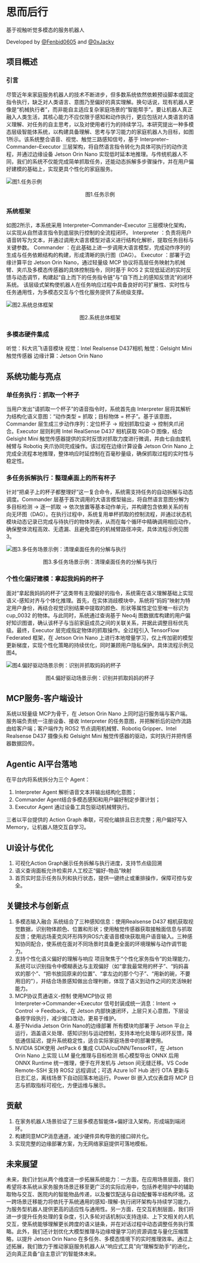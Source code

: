 # 思而后行
基于视触听觉多模态的服务机器人

Developed by [@Fenbid0605](https://github.com/Fenbid0605) and [@0xJacky](https://github.com/0xJacky)

## 项目概述 
### 引言
尽管近年来家庭服务机器人的技术不断进步，但多数系统依然依赖预设脚本或固定指令执行，缺乏对人类语言、意图乃至偏好的真实理解。换句话说，现有机器人更像是“机械执行者”，而非能自主适应复杂家庭场景的“智能帮手”。要让机器人真正融入人类生活，其核心能力不应仅限于感知和动作执行，更应包括对人类语言的语义理解、对任务的自主思考，以及对使用者行为的持续学习。本研究提出一种多模态层级智能体系统，以构建具备理解、思考与学习能力的家庭机器人为目标，如图1所示。该系统整合语音、视觉、触觉三路感知信号，基于 Interpreter–Commander–Executor 三层架构，将自然语言指令转化为具体可执行的动作流程，并通过边缘设备 Jetson Orin Nano 实现低时延本地推理。与传统机器人不同，我们的系统不仅能完成简单抓取任务，还能动态拆解多步骤操作，并在用户偏好建模的基础上，实现更具个性化的家庭服务。
 
![图1.任务示例](./resources/pic1.png)
<center>图1.任务示例</center>

### 系统框架
如图2所示，本系统采用 Interpreter–Commander–Executor 三层模块化架构，以实现从自然语言指令到底层执行控制的全流程闭环。
Interpreter ：负责将用户语音转写为文本，并通过调用大语言模型对语义进行结构化解析，提取任务目标与关键参数。
Commander ：在此基础上进一步调用大语言模型，完成动作序列的生成与任务依赖结构的构建，形成清晰的执行图（DAG）。
Executor ：部署于边缘计算平台 Jetson Orin Nano，通过轻量级 MCP 协议将高层任务映射为机械臂、夹爪及多模态传感器的具体控制指令，同时基于 ROS 2 实现低延迟的实时反馈与动态调节，构建起“自上而下的任务指令链”与“自下而上的感知反馈流”的闭环系统。
该层级式架构使机器人在任务响应过程中具备良好的可扩展性、实时性与任务通用性，为多模态交互与个性化服务提供了系统级支撑。
 
![图2.系统总体框架](./resources/pic2.png)
<center>图2.系统总体框架</center>

### 多模态硬件集成
听觉：科大讯飞语音模块
视觉：Intel Realsense D437相机
触觉：Gelsight Mini触觉传感器
边缘计算：Jetson Orin Nano

## 系统功能与亮点
### 单任务执行：抓取一个杯子
当用户发出“请抓取一个杯子”的语音指令时，系统首先由 Interpreter 层将其解析为结构化语义意图：“动作类型 = 抓取；目标物体 = 杯子”。基于该意图，Commander 层生成三步动作序列：定位杯子 → 规划抓取位姿 → 控制夹爪闭合。Executor 层则利用 Intel RealSense D437 相机获取 RGB-D 图像，结合 Gelsight Mini 触觉传感器提供的实时反馈对抓取力度进行微调，并由七自由度机械臂与 Robotiq 夹爪协同完成操作。该过程在边缘计算设备 Jetson Orin Nano 上完成全流程本地推理，整体响应时延控制在百毫秒量级，确保抓取过程的实时性与稳定性。

### 多任务拆解执行：整理桌面上的所有杯子
针对“把桌子上的杯子都整理好”这一复合命令，系统需支持任务的自动拆解与动态调度。Commander 层基于首次调用的大语言模型输出，将自然语言意图分解为多目标检测 → 逐一抓取 → 依次放置等基本动作单元，并构建包含依赖关系的有向无环图（DAG）。在执行过程中，系统复用单杯抓取的控制流程，并通过状态机模块动态记录已完成与待执行的物体列表，从而在每个循环中精确调用相应动作，确保整体流程高效、无遗漏、且避免潜在的机械臂路径冲突，具体流程示例见图3。
 
![图3.多任务场景示例：清理桌面任务的分解与执行](./resources/pic3.png)
<center>图3.多任务场景示例：清理桌面任务的分解与执行</center>

### 个性化偏好建模：拿起我妈妈的杯子
面对“拿起我妈妈的杯子”这类带有主观偏好的指令，系统需在语义理解基础上实现语义-感知对齐与个体化推理。首先，在实体消歧模块中，系统将“妈妈”映射为特定用户身份，再结合视觉识别结果中提取的颜色、形状等属性定位至唯一标识为 cup_0032 的物体。与此同时，系统通过查询基于 Neo4j 图数据库构建的用户偏好知识图谱，确认该杯子与当前家庭成员之间的关联关系，并据此调整目标优先级。最终，Executor 层完成指定物体的抓取操作。全过程引入 TensorFlow Federated 框架，在 Jetson Orin Nano 上进行本地增量学习，仅上传加密的模型更新梯度，实现个性化策略的持续优化，同时兼顾用户隐私保护。具体流程示例见图4。
 
![图4.偏好驱动场景示例：识别并抓取妈妈的杯子](./resources/pic4.png)
<center>图4.偏好驱动场景示例：识别并抓取妈妈的杯子</center>

## MCP服务-客户端设计
系统以轻量级 MCP为骨干，在 Jetson Orin Nano 上同时运行服务端与客户端。服务端负责统一注册设备、接收 Interpreter 的任务意图，并把解析后的动作流路由给客户端；客户端作为 ROS2 节点调用机械臂、Robotiq Gripper、Intel Realsense D437 摄像头和 Gelsight Mini 触觉传感器的驱动，实时执行并把传感器数据回传。

## Agentic AI平台落地
在平台内将系统拆分为三个 Agent：
1. Interpreter Agent 解析语音文本并输出结构化意图；
2. Commander Agent结合多模态感知和用户偏好制定步骤计划；
3. Executor Agent 通过设备工具包驱动机械臂执行。

三者以平台提供的 Action Graph 串联，可视化编排且日志完整；用户偏好写入 Memory，让机器人随交互自学习。

## UI设计与优化
1. 可视化Action Graph展示任务拆解与执行进度，支持节点级回溯
2. 语义查询面板允许检索并人工校正“偏好-物品”映射
3. 首页实时显示任务队列和执行状态，提供一键终止或重排操作，保障可控与安全。

## 关键技术与创新点
1. 多模态输入融合
系统结合了三种感知信息：使用Realsense D437 相机获取视觉数据，识别物体颜色、位置和形状；使用触觉传感器获取接触面信息与抓取反馈；使用远场麦克风环形阵列ROS六麦语音模块获取用户语音输入。三种感知协同配合，使系统在面对不同场景时具备更全面的环境理解与动作调节能力。
2. 支持个性化语义偏好的理解与响应
项目聚焦于“个性化家务指令”的处理能力，系统可以识别指令中模糊表达与主观偏好（如“拿我最常用的杯子”、“妈妈喜欢的那个”、“把书放回原来的位置”、“拿左边的那个勺子”、“用新的碗，不要用旧的”），并结合场景感知做出合理判断，体现了语义到动作之间的灵活映射能力。
3. MCP协议贯通语义-控制
使用MCP协议 把 Interpreter→Commander→Executor 信号封装成统一消息：Intent → Control → Feedback，在 Jetson 内部快速闭环，上层只关心意图，下层设备按字段执行，减少接口改动，更易于维护。
4. 基于Nvidia Jetson Orin Nano的边缘部署
所有模块均部署于 Jetson 平台上运行，涵盖语义处理、感知识别与运动控制，支持本地化处理与闭环反馈，降低通信延迟，提升系统稳定性，适合实际家庭场景中的部署使用。
5. NVIDIA SDK使用
JetPack 6 集成 CUDA/cuDNN/TensorRT，在 Jetson Orin Nano 上实现 LLM 量化推理与目标检测
核心模型导出 ONNX 后用 ONNX Runtime 统一推理，便于在开发机与 Jetson 间无缝迁移。VS Code Remote-SSH 支持 ROS2 远程调试；可选 Azure IoT Hub 进行 OTA 更新与日志汇总，离线场景下自动回落本地运行。Power BI 嵌入式仪表盘将 MCP 日志与抓取指标可视化，方便运维与展示。

## 贡献
1. 在家务机器人场景验证了三层多模态智能体+偏好注入架构，形成端到端闭环。
2. 构建同意MCP消息通道，减少硬件异构导致的接口碎片化。
3. 实现完整的边缘部署方案，为无网络家庭提供可落地模板。

## 未来展望
未来，我们计划从两个维度进一步拓展系统能力：一方面，在应用场景层面，我们希望将本系统从家务服务场景迁移至更广泛的实际应用中，包括养老陪护中的辅助取物与交互、医院内的智能物品传递，以及餐饮配送与自动配餐等半结构环境。这一跨场景迁移能力将依托于系统通用的感知-理解-执行闭环架构与持续学习能力，为服务型机器人提供更高的适应性与通用性。另一方面，在交互机制层面，我们将进一步提升任务处理的复杂度，引入多轮对话机制以支持连续、上下文相关的人机交互，使系统能够理解更长跨度的语义链条，并在对话过程中动态调整任务执行策略。此外，我们还计划优化大模型推理与边缘增量学习的资源调度与量化压缩策略，以提升 Jetson Orin Nano 在多任务、多模态情境下的实时推理效率。通过上述拓展，我们致力于推动家庭服务机器人从“响应式工具”向“理解型助手”的进化，迈向真正具备“自主意识”的智能体未来。

